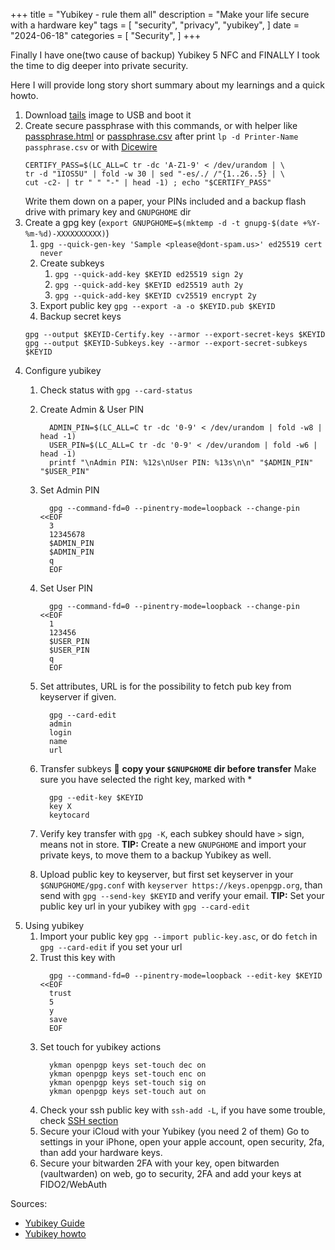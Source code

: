 +++
title = "Yubikey - rule them all"
description = "Make your life secure with a hardware key"
tags = [
    "security",
    "privacy",
    "yubikey",
]
date = "2024-06-18"
categories = [
    "Security",
]
+++


Finally I have one(two cause of backup) Yubikey 5 NFC and FINALLY I took the time to dig deeper into private security.

Here I will provide long story short summary about my learnings and a quick howto.

1. Download [tails](https://tails.net) image to USB and boot it
2. Create secure passphrase with this commands, or with helper like
   [passphrase.html](https://raw.githubusercontent.com/drduh/YubiKey-Guide/master/passphrase.html) or [passphrase.csv](https://raw.githubusercontent.com/drduh/YubiKey-Guide/master/passphrase.csv) after print
   `lp -d Printer-Name passphrase.csv` or with [Dicewire](https://secure.research.vt.edu/diceware)
   ```
   CERTIFY_PASS=$(LC_ALL=C tr -dc 'A-Z1-9' < /dev/urandom | \
   tr -d "1IOS5U" | fold -w 30 | sed "-es/./ /"{1..26..5} | \
   cut -c2- | tr " " "-" | head -1) ; echo "$CERTIFY_PASS"
   ```
   Write them down on a paper, your PINs included and a backup flash drive with
   primary key and `GNUPGHOME` dir
3. Create a gpg key (`export GNUPGHOME=$(mktemp -d -t gnupg-$(date +%Y-%m-%d)-XXXXXXXXXX)`)
	1. `gpg --quick-gen-key 'Sample <please@dont-spam.us>' ed25519 cert never`
	2. Create subkeys
		1. `gpg --quick-add-key $KEYID ed25519 sign 2y`
		2. `gpg --quick-add-key $KEYID ed25519 auth 2y`
		3. `gpg --quick-add-key $KEYID cv25519 encrypt 2y`
	3. Export public key `gpg --export -a -o $KEYID.pub $KEYID`
	4. Backup secret keys
     ```
     gpg --output $KEYID-Certify.key --armor --export-secret-keys $KEYID
     gpg --output $KEYID-Subkeys.key --armor --export-secret-subkeys $KEYID
     ```
4. Configure yubikey
   1. Check status with `gpg --card-status`

   2. Create Admin & User PIN
      ```
        ADMIN_PIN=$(LC_ALL=C tr -dc '0-9' < /dev/urandom | fold -w8 | head -1)
        USER_PIN=$(LC_ALL=C tr -dc '0-9' < /dev/urandom | fold -w6 | head -1)
        printf "\nAdmin PIN: %12s\nUser PIN: %13s\n\n" "$ADMIN_PIN" "$USER_PIN"
      ```
   3. Set Admin PIN
      ```
        gpg --command-fd=0 --pinentry-mode=loopback --change-pin <<EOF
        3
        12345678
        $ADMIN_PIN
        $ADMIN_PIN
        q
        EOF
      ```
   4. Set User PIN
      ```
        gpg --command-fd=0 --pinentry-mode=loopback --change-pin <<EOF
        1
        123456
        $USER_PIN
        $USER_PIN
        q
        EOF
      ```
   5. Set attributes, URL is for the possibility to fetch pub key from keyserver
      if given.
      ```
        gpg --card-edit
        admin
        login
        name
        url
      ```
   6. Transfer subkeys 🔺 **copy your `$GNUPGHOME` dir before transfer**
      Make sure you have selected the right key, marked with *
      ```
        gpg --edit-key $KEYID
        key X
        keytocard
      ```
   7. Verify key transfer with `gpg -K`, each subkey should have `>` sign, means
      not in store. **TIP:** Create a new `GNUPGHOME` and import your private
      keys, to move them to a backup Yubikey as well.
   8. Upload public key to keyserver, but first set keyserver in your
      `$GNUPGHOME/gpg.conf` with `keyserver https://keys.openpgp.org`, than send
      with `gpg --send-key $KEYID` and verify your email. **TIP:** Set your
      public key url in your yubikey with `gpg --card-edit`
5. Using yubikey
   1. Import your public key `gpg --import public-key.asc`, or do `fetch` in
     `gpg --card-edit` if you set your url
   2. Trust this key with
      ```
        gpg --command-fd=0 --pinentry-mode=loopback --edit-key $KEYID <<EOF
        trust
        5
        y
        save
        EOF
      ```
   3. Set touch for yubikey actions
      ```
        ykman openpgp keys set-touch dec on
        ykman openpgp keys set-touch enc on
        ykman openpgp keys set-touch sig on
        ykman openpgp keys set-touch aut on
      ```
   4. Check your ssh public key with `ssh-add -L`, if you have some trouble,
      check [SSH section](https://github.com/drduh/YubiKey-Guide?tab=readme-ov-file#ssh)
   5. Secure your iCloud with your Yubikey (you need 2 of them)
      Go to settings in your iPhone, open your apple account, open security,
      2fa, than add your hardware keys.
   6. Secure your bitwarden 2FA with your key, open bitwarden (vaultwarden) on
      web, go to security, 2FA and add your keys at FIDO2/WebAuth


Sources:
- [Yubikey Guide](https://github.com/drduh/YubiKey-Guide)
- [Yubikey howto](https://yubikey.jms1.info)
